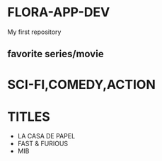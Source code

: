 # FLORA-APP-DEV
My first repository
## favorite series/movie
# SCI-FI,COMEDY,ACTION

 # TITLES
 - LA CASA DE PAPEL
 - FAST & FURIOUS
  - MIB
